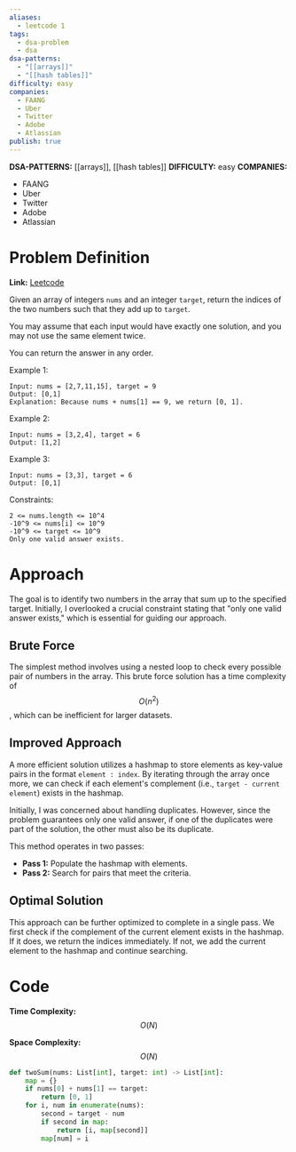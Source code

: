 ```yaml
---
aliases:
  - leetcode 1
tags:
  - dsa-problem
  - dsa
dsa-patterns:
  - "[[arrays]]"
  - "[[hash tables]]"
difficulty: easy
companies:
  - FAANG
  - Uber
  - Twitter
  - Adobe
  - Atlassian
publish: true
---
```


**DSA-PATTERNS:** [[arrays]], [[hash tables]]
**DIFFICULTY:** easy
**COMPANIES:** 
- FAANG
- Uber
- Twitter
- Adobe
- Atlassian

# Problem Definition
**Link:** [Leetcode](https://leetcode.com/problems/two-sum/description/)

Given an array of integers `nums` and an integer `target`, return the indices of the two numbers such that they add up to `target`.

You may assume that each input would have exactly one solution, and you may not use the same element twice.

You can return the answer in any order.

Example 1:

    Input: nums = [2,7,11,15], target = 9
    Output: [0,1]
    Explanation: Because nums + nums[1] == 9, we return [0, 1].

Example 2:

    Input: nums = [3,2,4], target = 6
    Output: [1,2]

Example 3:

    Input: nums = [3,3], target = 6
    Output: [0,1]

Constraints:

    2 <= nums.length <= 10^4
    -10^9 <= nums[i] <= 10^9
    -10^9 <= target <= 10^9
    Only one valid answer exists.

# Approach

The goal is to identify two numbers in the array that sum up to the specified target. Initially, I overlooked a crucial constraint stating that "only one valid answer exists," which is essential for guiding our approach.

## Brute Force

The simplest method involves using a nested loop to check every possible pair of numbers in the array. This brute force solution has a time complexity of $$O(n^2)$$, which can be inefficient for larger datasets.

## Improved Approach

A more efficient solution utilizes a hashmap to store elements as key-value pairs in the format `element : index`. By iterating through the array once more, we can check if each element's complement (i.e., `target - current element`) exists in the hashmap. 

Initially, I was concerned about handling duplicates. However, since the problem guarantees only one valid answer, if one of the duplicates were part of the solution, the other must also be its duplicate.

This method operates in two passes:
- **Pass 1:** Populate the hashmap with elements.
- **Pass 2:** Search for pairs that meet the criteria.

## Optimal Solution

This approach can be further optimized to complete in a single pass. We first check if the complement of the current element exists in the hashmap. If it does, we return the indices immediately. If not, we add the current element to the hashmap and continue searching.

# Code

**Time Complexity:** $$O(N)$$

**Space Complexity:** $$O(N)$$

```python
def twoSum(nums: List[int], target: int) -> List[int]:
    map = {}
    if nums[0] + nums[1] == target:
        return [0, 1]
    for i, num in enumerate(nums):
        second = target - num
        if second in map:
            return [i, map[second]]
        map[num] = i
```
